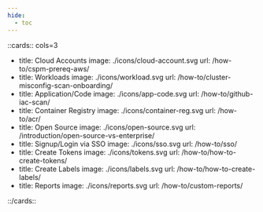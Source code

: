 ```yaml
---
hide:
  - toc
---
```


<style>
    .nt-card-title {
    text-align: -webkit-center;
}
</style>

::cards:: cols=3

- title: Cloud Accounts
  image: ./icons/cloud-account.svg
  url: /how-to/cspm-prereq-aws/
- title: Workloads
  image: ./icons/workload.svg
  url: /how-to/cluster-misconfig-scan-onboarding/
- title: Application/Code
  image: ./icons/app-code.svg
  url: /how-to/github-iac-scan/
- title: Container Registry
  image: ./icons/container-reg.svg
  url: /how-to/acr/
- title: Open Source
  image: ./icons/open-source.svg
  url: /introduction/open-source-vs-enterprise/
- title: Signup/Login via SSO
  image: ./icons/sso.svg
  url: /how-to/sso/
- title: Create Tokens
  image: ./icons/tokens.svg
  url: /how-to/how-to-create-tokens/
- title: Create Labels
  image: ./icons/labels.svg
  url: /how-to/how-to-create-labels/
- title: Reports
  image: ./icons/reports.svg
  url: /how-to/custom-reports/

::/cards::